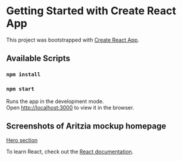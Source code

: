 # Getting Started with Create React App

This project was bootstrapped with [Create React App](https://github.com/facebook/create-react-app).

## Available Scripts

### `npm install`

### `npm start`

Runs the app in the development mode.\
Open [http://localhost:3000](http://localhost:3000) to view it in the browser.

## Screenshots of Aritzia mockup homepage

[Hero section](https://github.com/OdeliaFink/product-store/blob/master/src/components/assets/screenshots/homepage.png)

To learn React, check out the [React documentation](https://reactjs.org/).
